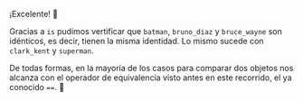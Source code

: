 ¡Excelente! :tada:

Gracias a `is` pudimos vertificar que `batman`, `bruno_diaz` y `bruce_wayne` son idénticos, es decir, tienen la misma identidad. Lo mismo sucede con `clark_kent` y `superman`. 

De todas formas, en la mayoría de los casos para comparar dos objetos nos alcanza con el operador de equivalencia visto antes en este recorrido, el ya conocido `==`. :raised_hands: